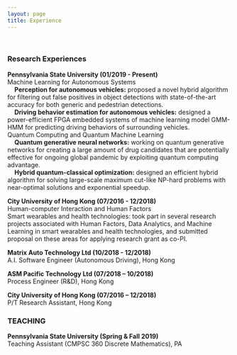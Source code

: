 ```yaml
---
layout: page
title: Experience
---
```


<!-- You can also browse my <a href="https://scholar.google.com/citations?user=i1uHh2sAAAAJ&hl=en">Google Scholar profile</a>. -->
<br />

<h3>
    <a name='2019'></a> Research Experiences
</h3>

<div class="media">
    <div class="media-body">
       <p class="media-heading">
          <strong>Pennsylvania State University (01/2019 - Present)
</strong><br />
         Machine Learning for Autonomous Systems <br />
           &nbsp;&nbsp;&nbsp; <b>Perception for autonomous vehicles:</b> proposed a novel hybrid algorithm for filtering out false positives in object detections with state-of-the-art accuracy for both generic and pedestrian detections. <br />
           &nbsp;&nbsp;&nbsp; <b>Driving behavior estimation for autonomous vehicles:</b> designed a power-efficient FPGA embedded systems of machine learning model GMM-HMM for predicting driving behaviors of surrounding vehicles. <br />
         Quantum Computing and Quantum Machine Learning <br />
           &nbsp;&nbsp;&nbsp; <b>Quantum generative neural networks:</b> working on quantum generative networks for creating a large amount of drug candidates that are potentially effective for ongoing global pandemic by exploiting quantum computing advantage. <br />
           &nbsp;&nbsp;&nbsp; <b>Hybrid quantum-classical optimization:</b> designed an efficient hybrid algorithm for solving large-scale maximum cut-like NP-hard problems with near-optimal solutions and exponential speedup. <br />
       </p>
    </div>
</div>

<div class="media">
    <div class="media-body">
       <p class="media-heading">
          <strong>City University of Hong Kong (07/2016 - 12/2018)
</strong><br />
         Human-computer Interaction and Human Factors <br />
           Smart wearables and health technologies: took part in several research projects associated with Human Factors, Data Analytics, and Machine Learning in smart wearables and health technologies, and submitted proposal on these areas for applying research grant as co-PI. <br />
       </p>
    </div>
</div>

<div class="media">
    <div class="media-body">
       <p class="media-heading">
          <strong>Matrix Auto Technology Ltd (10/2018 - 12/2018)
</strong><br />
         A.I. Software Engineer (Autonomous Driving), Hong Kong <br />
       </p>
    </div>
</div>

<div class="media">
    <div class="media-body">
       <p class="media-heading">
          <strong>ASM Pacific Technology Ltd (07/2018 – 10/2018)
</strong><br />
         Process Engineer (R&D), Hong Kong <br />
       </p>
    </div>
</div>

<div class="media">
    <div class="media-body">
       <p class="media-heading">
          <strong>City University of Hong Kong (07/2016 – 12/2018)
</strong><br />
         P/T Research Assistant, Hong Kong <br />
       </p>
    </div>
</div>

<h3>
    <a name='2019'></a> TEACHING
</h3>

<div class="media">
    <div class="media-body">
       <p class="media-heading">
          <strong>Pennsylvania State University (Spring & Fall 2019)
</strong><br />
         Teaching Assistant (CMPSC 360 Discrete Mathematics), PA <br />
       </p>
    </div>
</div>
